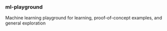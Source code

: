 
### ml-playground

Machine learning playground for learning, proof-of-concept examples, and general exploration


